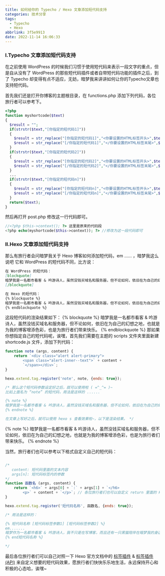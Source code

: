 ```yaml
---
title: 如何给你的 Typecho / Hexo 文章添加短代码支持
categories: 技术分享
tags:
  - Typecho
  - Hexo
abbrlink: 3f5e9913
date: 2022-11-14 16:06:33
---
```


### I.Typecho 文章添加短代码支持

在之前使用 WordPress 的时候我们习惯于使用短代码来表示一段文字的重点，但是自从没有了 WordPress 的那些短代码插件或者自带短代码功能的插件之后，到了 Typecho 却变得有点不适应，无妨，暗梦我来讲讲如何让你的Typecho文章也支持短代码。

首先我们还是打开你博客的主题根目录，在 functions.php 添加下列代码，各位旅行者可以参考下。

```php
<?php
function myshortcode($text)
{
  $result = "";
  if(strstr($text,"[你指定的短代码1]"))
  {
    $result = str_replace("[你指定的短代码1]","<你要设置的HTML标签开头>",$text);
    $result = str_replace("[/你指定的短代码1]","</你要设置的HTML标签末尾>",$result);
  }
  if(strstr($text,"[你指定的短代码2]"))
  {
    $result = str_replace("[你指定的短代码2]","<你要设置的HTML标签开头>",$text);
    $result = str_replace("[/你指定的短代码2]","</你要设置的HTML标签末尾>",$result);
  }
  ...
  if(strstr($text,"[你指定的短代码n]"))
  {
    $result = str_replace("[你指定的短代码n]","<你要设置的HTML标签开头>",$text);
    $result = str_replace("[/你指定的短代码n]","</你要设置的HTML标签末尾>",$result);
  }
  return($text);
}
```

然后再打开 post.php 修改这一行代码即可。
```php
//<?php $this->context(); ?> 这里是原来的代码段
<?php echo(myshortcode($this->context)); ?> //修改为这一段代码即可
```
### II.Hexo 文章添加短代码支持

那么有旅行者会问暗梦我关于 Hexo 博客如何添加短代码，em ...... ，暗梦我这么说吧
它和 WordPress 的短代码不同，比方说：

```markdown
在 WordPress 的短代码：
[blockquote]
暗梦我是一名都市看客 & 吟游诗人，虽然没钱买域名和服务器，但不论如何，依旧在为自己的幻想之地，也就是为我的博客增添色彩，也是为旅行者们带来快乐。
[/blockquote]

在 Hexo 的短代码：
{% blockquote %}
暗梦我是一名都市看客 & 吟游诗人，虽然没钱买域名和服务器，但不论如何，依旧在为自己的幻想之地，也就是为我的博客增添色彩，也是为旅行者们带来快乐。
{% endblockquote %}
```
这段短代码的渲染结果如下：
{% blockquote %}
暗梦我是一名都市看客 & 吟游诗人，虽然没钱买域名和服务器，但不论如何，依旧在为自己的幻想之地，也就是为我的博客增添色彩，也是为旅行者们带来快乐。
{% endblockquote %}
那如果你想指定自己的短代码呢，诶嘿，首先我们需要在主题的 scripts 文件夹里面新建 shortcode.js 文件，添加下列代码：

```javascript
function note (args, content) {
    return `<div class="alert alert-primary">
	    <span class="alert-inner--text">` + content + 
	    `</span></div>`;
}

hexo.extend.tag.register('note', note, {ends: true});

/* 那么这个短代码参数设定好之后，就可以使用啦 ( =^_^= )~
比如上面名为 “note” 的短代码，用法是这样的 ......

{% note %}
暗梦我是一名都市看客 & 吟游诗人，虽然没钱买域名和服务器，但不论如何，依旧在为自己的幻想之地，也就是为我的博客增添色彩，也是为旅行者们带来快乐。
{% endnote %}

在文章上写好之后，就可以使用 hexo s 查看效果啦~，以下是渲染结果。 */
```

{% note %}
暗梦我是一名都市看客 & 吟游诗人，虽然没钱买域名和服务器，但不论如何，依旧在为自己的幻想之地，也就是为我的博客增添色彩，也是为旅行者们带来快乐。
{% endnote %}

当然，旅行者们也可以参考以下格式自定义自己的短代码：
```javascript

/*
   content: 短代码里面的文本内容
   args[n]: 短代码标签内的参数
*/
function 函数名 (args, content) {
    return `<h6>` + args[0] + `:` + args[1] + `</h6>
	    <p>` + content + `</p>`; // 各位旅行者们也可以自定义 return 里面的 HTML 代码
}

hexo.extend.tag.register('短代码名称', 函数名, {ends: true});

/* 用法是这样的：

{% 短代码名称 [短代码标签参数1] [短代码标签参数2] %}
em.......
暗梦作为一名都市看客 & 吟游诗人，我不只是在写博客，而且还有一只黑猫陪伴在暗梦我的身边，也许吧，有一只猫猫陪伴着暗梦我也挺开心哒。
{% end短代码名称 %}

*/
```
最后各位旅行者们可以自己对照一下 Hexo 官方文档中的 [标签插件](https://hexo.io/zh-cn/docs/tag-plugins) & [标签插件(API)](https://hexo.io/zh-cn/api/tag) 来自定义想要的短代码效果，愿旅行者们快快乐乐地生活，永远保持开心和积极的心态哈，诶嘿~

